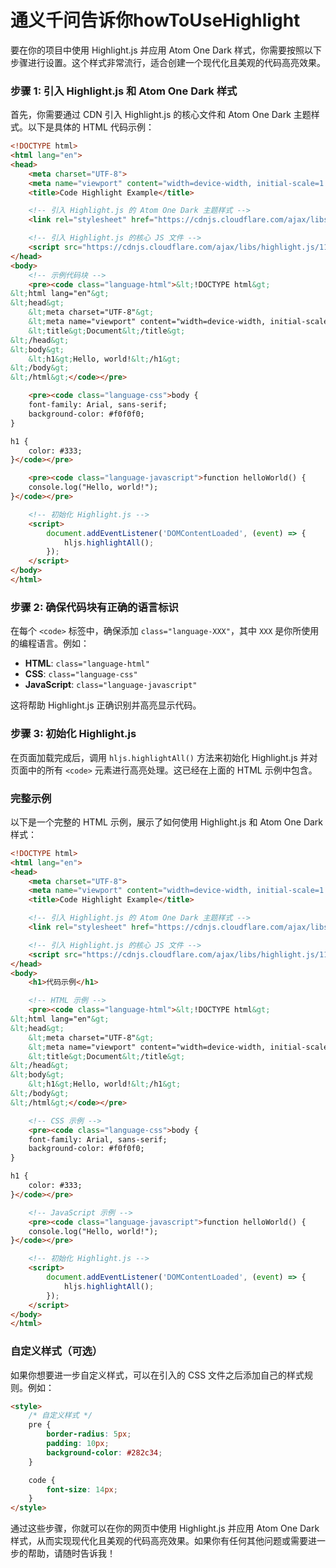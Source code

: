 # 通义千问告诉你howToUseHighlight
要在你的项目中使用 Highlight.js 并应用 Atom One Dark 样式，你需要按照以下步骤进行设置。这个样式非常流行，适合创建一个现代化且美观的代码高亮效果。

### 步骤 1: 引入 Highlight.js 和 Atom One Dark 样式

首先，你需要通过 CDN 引入 Highlight.js 的核心文件和 Atom One Dark 主题样式。以下是具体的 HTML 代码示例：

```html
<!DOCTYPE html>
<html lang="en">
<head>
    <meta charset="UTF-8">
    <meta name="viewport" content="width=device-width, initial-scale=1.0">
    <title>Code Highlight Example</title>

    <!-- 引入 Highlight.js 的 Atom One Dark 主题样式 -->
    <link rel="stylesheet" href="https://cdnjs.cloudflare.com/ajax/libs/highlight.js/11.7.0/styles/atom-one-dark.min.css">

    <!-- 引入 Highlight.js 的核心 JS 文件 -->
    <script src="https://cdnjs.cloudflare.com/ajax/libs/highlight.js/11.7.0/highlight.min.js"></script>
</head>
<body>
    <!-- 示例代码块 -->
    <pre><code class="language-html">&lt;!DOCTYPE html&gt;
&lt;html lang="en"&gt;
&lt;head&gt;
    &lt;meta charset="UTF-8"&gt;
    &lt;meta name="viewport" content="width=device-width, initial-scale=1.0"&gt;
    &lt;title&gt;Document&lt;/title&gt;
&lt;/head&gt;
&lt;body&gt;
    &lt;h1&gt;Hello, world!&lt;/h1&gt;
&lt;/body&gt;
&lt;/html&gt;</code></pre>

    <pre><code class="language-css">body {
    font-family: Arial, sans-serif;
    background-color: #f0f0f0;
}

h1 {
    color: #333;
}</code></pre>

    <pre><code class="language-javascript">function helloWorld() {
    console.log("Hello, world!");
}</code></pre>

    <!-- 初始化 Highlight.js -->
    <script>
        document.addEventListener('DOMContentLoaded', (event) => {
            hljs.highlightAll();
        });
    </script>
</body>
</html>
```

### 步骤 2: 确保代码块有正确的语言标识

在每个 `<code>` 标签中，确保添加 `class="language-XXX"`，其中 `XXX` 是你所使用的编程语言。例如：

- **HTML**: `class="language-html"`
- **CSS**: `class="language-css"`
- **JavaScript**: `class="language-javascript"`

这将帮助 Highlight.js 正确识别并高亮显示代码。

### 步骤 3: 初始化 Highlight.js

在页面加载完成后，调用 `hljs.highlightAll()` 方法来初始化 Highlight.js 并对页面中的所有 `<code>` 元素进行高亮处理。这已经在上面的 HTML 示例中包含。

### 完整示例

以下是一个完整的 HTML 示例，展示了如何使用 Highlight.js 和 Atom One Dark 样式：

```html
<!DOCTYPE html>
<html lang="en">
<head>
    <meta charset="UTF-8">
    <meta name="viewport" content="width=device-width, initial-scale=1.0">
    <title>Code Highlight Example</title>

    <!-- 引入 Highlight.js 的 Atom One Dark 主题样式 -->
    <link rel="stylesheet" href="https://cdnjs.cloudflare.com/ajax/libs/highlight.js/11.7.0/styles/atom-one-dark.min.css">

    <!-- 引入 Highlight.js 的核心 JS 文件 -->
    <script src="https://cdnjs.cloudflare.com/ajax/libs/highlight.js/11.7.0/highlight.min.js"></script>
</head>
<body>
    <h1>代码示例</h1>

    <!-- HTML 示例 -->
    <pre><code class="language-html">&lt;!DOCTYPE html&gt;
&lt;html lang="en"&gt;
&lt;head&gt;
    &lt;meta charset="UTF-8"&gt;
    &lt;meta name="viewport" content="width=device-width, initial-scale=1.0"&gt;
    &lt;title&gt;Document&lt;/title&gt;
&lt;/head&gt;
&lt;body&gt;
    &lt;h1&gt;Hello, world!&lt;/h1&gt;
&lt;/body&gt;
&lt;/html&gt;</code></pre>

    <!-- CSS 示例 -->
    <pre><code class="language-css">body {
    font-family: Arial, sans-serif;
    background-color: #f0f0f0;
}

h1 {
    color: #333;
}</code></pre>

    <!-- JavaScript 示例 -->
    <pre><code class="language-javascript">function helloWorld() {
    console.log("Hello, world!");
}</code></pre>

    <!-- 初始化 Highlight.js -->
    <script>
        document.addEventListener('DOMContentLoaded', (event) => {
            hljs.highlightAll();
        });
    </script>
</body>
</html>
```

### 自定义样式（可选）

如果你想要进一步自定义样式，可以在引入的 CSS 文件之后添加自己的样式规则。例如：

```html
<style>
    /* 自定义样式 */
    pre {
        border-radius: 5px;
        padding: 10px;
        background-color: #282c34;
    }

    code {
        font-size: 14px;
    }
</style>
```

通过这些步骤，你就可以在你的网页中使用 Highlight.js 并应用 Atom One Dark 样式，从而实现现代化且美观的代码高亮效果。如果你有任何其他问题或需要进一步的帮助，请随时告诉我！